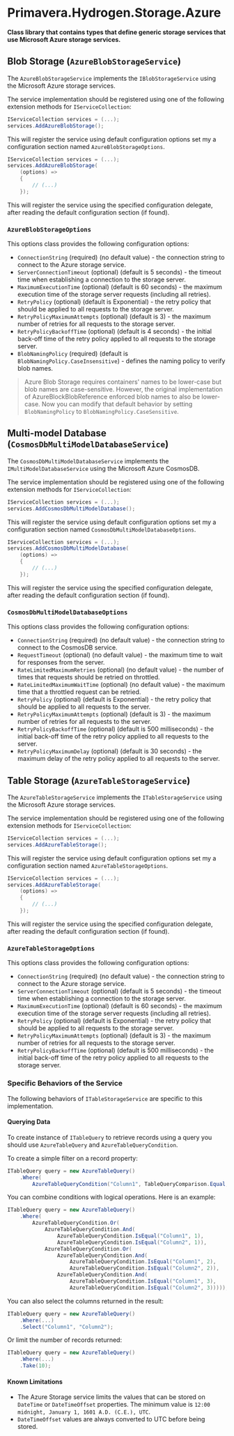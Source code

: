 # Primavera.Hydrogen.Storage.Azure

**Class library that contains types that define generic storage services that use Microsoft Azure storage services.**

## Blob Storage (`AzureBlobStorageService`)

The `AzureBlobStorageService` implements the `IBlobStorageService` using the Microsoft Azure storage services.

The service implementation should be registered using one of the following extension methods for `IServiceCollection`:

```csharp
IServiceCollection services = (...);
services.AddAzureBlobStorage();
```

This will register the service using default configuration options set my a configuration section named `AzureBlobStorageOptions`.

```csharp
IServiceCollection services = (...);
services.AddAzureBlobStorage(
    (options) =>
    {
        // (...)
    });
```

This will register the service using the specified configuration delegate, after reading the default configuration section (if found).

### `AzureBlobStorageOptions`

This options class provides the following configuration options:

- `ConnectionString` (required) (no default value) - the connection string to connect to the Azure storage service.
- `ServerConnectionTimeout` (optional) (default is 5 seconds) - the timeout time when establishing a connection to the storage server.
- `MaximumExecutionTime` (optional) (default is 60 seconds) - the maximum execution time of the storage server requests (including all retries).
- `RetryPolicy` (optional) (default is Exponential) - the retry policy that should be applied to all requests to the storage server.
- `RetryPolicyMaximumAttempts` (optional) (default is 3) - the maximum number of retries for all requests to the storage server.
- `RetryPolicyBackoffTime` (optional) (default is 4 seconds) - the initial back-off time of the retry policy applied to all requests to the storage server.
- `BlobNamingPolicy` (required) (default is `BlobNamingPolicy.CaseInsensitive`) - defines the naming policy to verify blob names.

> Azure Blob Storage requires containers' names to be lower-case but blob names are case-sensitive. However, the original implementation of AzureBlockBlobReference enforced blob names to also be lower-case. Now you can modify that default behavior by setting `BlobNamingPolicy` to `BlobNamingPolicy.CaseSensitive`.

## Multi-model Database (`CosmosDbMultiModelDatabaseService`)

The `CosmosDbMultiModelDatabaseService` implements the `IMultiModelDatabaseService` using the Microsoft Azure CosmosDB.

The service implementation should be registered using one of the following extension methods for `IServiceCollection`:

```csharp
IServiceCollection services = (...);
services.AddCosmosDbMultiModelDatabase();
```

This will register the service using default configuration options set my a configuration section named `CosmosDbMultiModelDatabaseOptions`.

```csharp
IServiceCollection services = (...);
services.AddCosmosDbMultiModelDatabase(
    (options) =>
    {
        // (...)
    });
```

This will register the service using the specified configuration delegate, after reading the default configuration section (if found).

### `CosmosDbMultiModelDatabaseOptions`

This options class provides the following configuration options:

- `ConnectionString` (required) (no default value) - the connection string to connect to the CosmosDB service.
- `RequestTimeout` (optional) (no default value) - the maximum time to wait for responses from the server.
- `RateLimitedMaximumRetries` (optional) (no default value) - the number of times that requests should be retried on throttled.
- `RateLimitedMaximumWaitTime` (optional) (no default value) - the maximum time that a throttled request can be retried.
- `RetryPolicy` (optional) (default is Exponential) - the retry policy that should be applied to all requests to the server.
- `RetryPolicyMaximumAttempts` (optional) (default is 3) - the maximum number of retries for all requests to the server.
- `RetryPolicyBackoffTime` (optional) (default is 500 milliseconds) - the initial back-off time of the retry policy applied to all requests to the server.
- `RetryPolicyMaximumDelay` (optional) (default is 30 seconds) - the maximum delay of the retry policy applied to all requests to the server.

## Table Storage (`AzureTableStorageService`)

The `AzureTableStorageService` implements the `ITableStorageService` using the Microsoft Azure storage services.

The service implementation should be registered using one of the following extension methods for `IServiceCollection`:

```csharp
IServiceCollection services = (...);
services.AddAzureTableStorage();
```

This will register the service using default configuration options set my a configuration section named `AzureTableStorageOptions`.

```csharp
IServiceCollection services = (...);
services.AddAzureTableStorage(
    (options) =>
    {
        // (...)
    });
```

This will register the service using the specified configuration delegate, after reading the default configuration section (if found).

### `AzureTableStorageOptions`

This options class provides the following configuration options:

- `ConnectionString` (required) (no default value) - the connection string to connect to the Azure storage service.
- `ServerConnectionTimeout` (optional) (default is 5 seconds) - the timeout time when establishing a connection to the storage server.
- `MaximumExecutionTime` (optional) (default is 60 seconds) - the maximum execution time of the storage server requests (including all retries).
- `RetryPolicy` (optional) (default is Exponential) - the retry policy that should be applied to all requests to the storage server.
- `RetryPolicyMaximumAttempts` (optional) (default is 3) - the maximum number of retries for all requests to the storage server.
- `RetryPolicyBackoffTime` (optional) (default is 500 milliseconds) - the initial back-off time of the retry policy applied to all requests to the storage server.

### Specific Behaviors of the Service

The following behaviors of `ITableStorageService` are specific to this implementation.

#### Querying Data

To create instance of `ITableQuery` to retrieve records using a query you should use `AzureTableQuery` and `AzureTableQueryCondition`.

To create a simple filter on a record property:

```csharp
ITableQuery query = new AzureTableQuery()
    .Where(
        AzureTableQueryCondition("Column1", TableQueryComparison.Equal, "10"));
```

You can combine conditions with logical operations. Here is an example:

```csharp
ITableQuery query = new AzureTableQuery()
    .Where(
        AzureTableQueryCondition.Or(
            AzureTableQueryCondition.And(
                AzureTableQueryCondition.IsEqual("Column1", 1),
                AzureTableQueryCondition.IsEqual("Column2", 1)),
            AzureTableQueryCondition.Or(
                AzureTableQueryCondition.And(
                    AzureTableQueryCondition.IsEqual("Column1", 2),
                    AzureTableQueryCondition.IsEqual("Column2", 2)),
                AzureTableQueryCondition.And(
                    AzureTableQueryCondition.IsEqual("Column1", 3),
                    AzureTableQueryCondition.IsEqual("Column2", 3)))));
```

You can also select the columns returned in the result:

```csharp
ITableQuery query = new AzureTableQuery()
    .Where(...)
    .Select("Column1", "Column2");
```

Or limit the number of records returned:

```csharp
ITableQuery query = new AzureTableQuery()
    .Where(...)
    .Take(10);
```

#### Known Limitations

- The Azure Storage service limits the values that can be stored on `DateTime` or `DateTimeOffset` properties. The minimum value is `12:00 midnight, January 1, 1601 A.D. (C.E.), UTC`.
- `DateTimeOffset` values are always converted to UTC before being stored.